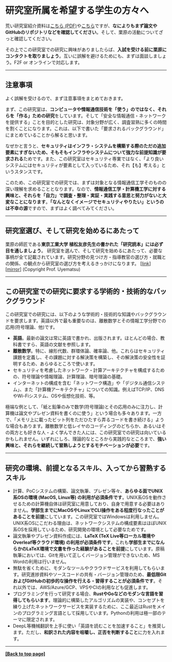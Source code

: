# 研究室所属を希望する学生の方々へ

荒い研究室紹介資料は[こちら (PDF)](../repo/lab-info-20200326.pdf)や[こちら](./about.md)ですが、**なによりもまず論文やGitHubのリポジトリなどを確認してください**。そして、栗原の活動についてざっと確認してください。

その上でこの研究室での研究に興味がありましたらば、**入試を受ける前に栗原にコンタクトを取りましょう**。互いに誤解を避けるためにも、まずは面談しましょう。F2F or オンラインで対応します。

---

## 注意事項

よく誤解を受けるので、まず注意事項をまとめておきます。

まず、この研究室は、**コンピュータや情報通信技術を「使う」のではなく、それらを「作る」ための研究**をしています。そして「安全な情報通信・ネットワークを提供する」ことを目的とした研究は、対象分野が広く、調査習熟に多くの時間を割くことになります。これは、以下で書いた「要求されるバックグラウンド」にまとめていることから解ると思います。

なぜかと言うと、**セキュリティはインフラ・システムを構築する際のただの追加要素にすぎないため、そもそもインフラやシステムについて強力な前提知識が要求される**ためです。また、この研究室はセキュリティ専業ではなく、「より良いシステムにはセキュリティが要素として入っているため、それ【も】考える」というスタンスです。

このため、この研究室での研究では、まずは対象となる情報通信工学そのものの深い理解を求めることとなります。なので、**情報通信工学・計算機工学に対する興味と、それらを「自力」で調査・整理・実証・実践する意思と努力がないと大変なことになります**。**「なんとなくイメージでセキュリティやりたい」というのは不幸の源**ですので、まずはよく調べてみてください。

---

## 研究室選び、そして研究を始めるにあたって

栗原の師匠である**東京工業大学 植松友彦先生の書かれた「研究読本」には必ず目を通しましょう**。 研究室を選んで、そして研究を始めるにあたって、必要な事柄が全て記載されています。研究分野の見つけ方・指導教官の選び方・就職との関係、の観点から研究室の選び方を考えるきっかけになります。 [[link](http://www.it.ce.titech.ac.jp/uyematsu/howtoresearch.pdf)] [[mirror](../repo/howtoresearch.pdf)] (Copyright Prof. Uyematsu)

---

## この研究室での研究に要求する学術的・技術的なバックグラウンド

この研究室での研究には、以下のような学術的・技術的な知識やバックグラウンドを要求します。英語以外で最も重要なのは、離散数学とその情報工学分野での応用(符号理論、他)です。

- **英語**。最新の論文は常に英語で書かれ、出版されます。ほとんどの場合、教科書ですら、英語の文献を参照します。
- **離散数学**。特に、線形代数、群環体論、確率論、他。これらはセキュリティ課題を定義し、その課題に対する解決策を構築し、その解決策の安全性を証明するため、あらゆるところで使います。
- セキュリティを考慮したネットワーク・計算アーキテクチャを構成するための、符号理論や情報理論、計算理論、暗号理論の基礎。
- インターネットの構成を含む「ネットワーク構造」や「デジタル通信システム」、また「計算機アーキテクチャ」についての知識。例えばTCP/IP、DNSやWi-Fiシステム、OSや仮想化技術、等。

極端な例として、「紙と鉛筆のみで数学(符号理論)とその応用のみに注力し、計算機は論文やプレゼン資料を書くのに使う」という場合も多々あります。一方で、「メモリ上に載ったビット列をただひたすら弄るコードを書き続ける」ような場合もあります。離散数学と低レイヤのコーディングのどちらか、あるいはその両方とも好きな人・よく学んできた人には、この研究室での研究は向いているかもしれません。いずれにしろ、理論的なところから実践的なところまで、**強い興味と、それらを継続して習熟しようとするモチベーションが必要**です。

---

## 研究の環境、前提となるスキル、入ってから習熟するスキル

- 計算、PoCシステムの構築、論文執筆、プレゼン等々、**あらゆる面でUNIX系OSの環境 (MacOS, Linux等) の利用が必須条件です**。UNIX系OSを動作させるための計算機自体は研究室に用意しており、自身で用意する必要はありません。**学部生までにMacOSやLinuxでCLI操作をある程度行なったことがあることを前提**にしています。この研究室ではWindowsは利用しません。UNIX系OSにこだわる理由は、ネットワークシステムの構成要素はほぼUNIX系OSを採用しているため、研究開発の環境として必要なためです。
- 論文執筆やプレゼン資料作成には、**LaTeX (TeX Live等ローカル環境やOverleaf等クラウド環境) の利用が必須条件です**。これも**学部生までになんらかのLaTeX環境で文書を作った経験があることを前提**にしています。原稿執筆においては、Gitを用いて正しくバージョン管理ができないため、MS Wordの利用は行いません。
- 無駄を省くために、モダンなツールやクラウドサービスを利用してもらいます。研究進捗資料やソースコードの共有・バージョン管理のため、**最低限GitおよびGitHubの初歩的な操作を行える・習得することが必須条件です**。それ以外では、AWS/Azure/GCP、VPSやCIの利用なども促進します。
- プログラミングを行って研究する場合、**RustやGoなどのモダンな言語を習得してもらいます**。理論的に構築したアルゴリズムの実装や、コンセプトを練り上げたネットワークサービスを実装するために、ここ最近はRustをメインのプログラミング言語として採用しています。Pythonの利用は極一部のテーマに限定されます。
- DeepL等機械翻訳を上手に使い「英語を読むことを加速すること」を推奨します。ただし、**和訳された内容を咀嚼し、正否を判断すること**に力を入れます。

---

**[[Back to top page]](../index.md)**
